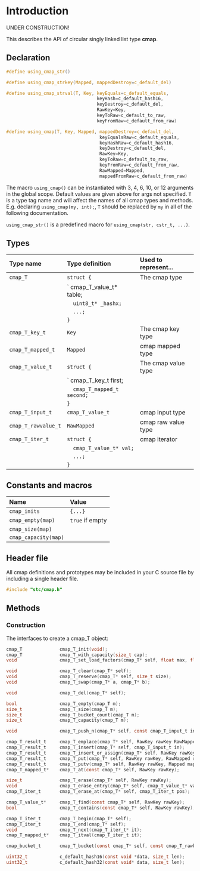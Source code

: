 # Introduction

UNDER CONSTRUCTION!

This describes the API of circular singly linked list type **cmap**.

## Declaration

```c
#define using_cmap_str()

#define using_cmap_strkey(Mapped, mappedDestroy=c_default_del)

#define using_cmap_strval(T, Key, keyEquals=c_default_equals,
                                  keyHash=c_default_hash16,
                                  keyDestroy=c_default_del,
                                  RawKey=Key,
                                  keyToRaw=c_default_to_raw,
                                  keyFromRaw=c_default_from_raw)

#define using_cmap(T, Key, Mapped, mappedDestroy=c_default_del,
                                   keyEqualsRaw=c_default_equals,
                                   keyHashRaw=c_default_hash16,
                                   keyDestroy=c_default_del,
                                   RawKey=Key,
                                   keyToRaw=c_default_to_raw,
                                   keyFromRaw=c_default_from_raw,
                                   RawMapped=Mapped,
                                   mappedFromRaw=c_default_from_raw)
```
The macro `using_cmap()` can be instantiated with 3, 4, 6, 10, or 12 arguments in the global scope.
Default values are given above for args not specified. `T` is a type tag name and
will affect the names of all cmap types and methods. E.g. declaring `using_cmap(my, int);`, `T` should
be replaced by `my` in all of the following documentation.

`using_cmap_str()` is a predefined macro for `using_cmap(str, cstr_t, ...)`.

## Types

| Type name            | Type definition                       | Used to represent...               |
|:---------------------|:--------------------------------------|:-----------------------------------|
| `cmap_T`             | `struct {`                            | The cmap type                      |
|                      | `  cmap_T_value_t* table;             |                                    |
|                      | `  uint8_t* _hashx;`                  |                                    |
|                      | `  ...;`                              |                                    |
|                      | `}`                                   |                                    |
| `cmap_T_key_t`       | `Key`                                 | The cmap key type                  |
| `cmap_T_mapped_t`    | `Mapped`                              | cmap mapped type                   |
| `cmap_T_value_t`     | `struct {`                            | The cmap value type                |
|                      | `  cmap_T_key_t first;                |                                    |
|                      | `  cmap_T_mapped_t second;`           |                                    |
|                      | `}`                                   |                                    |
| `cmap_T_input_t`     | `cmap_T_value_t`                      | cmap input type                    |
| `cmap_T_rawvalue_t`  | `RawMapped`                           | cmap raw value type                |
| `cmap_T_iter_t`      | `struct {`                            | cmap iterator                      |
|                      | `  cmap_T_value_t* val;`              |                                    |
|                      | `  ...;`                              |                                    |
|                      | `}`                                   |                                    |

## Constants and macros

| Name                       | Value            |
|:---------------------------|:-----------------|
|  `cmap_inits`              | `{...}`          |
|  `cmap_empty(map)`         | `true` if empty  |
|  `cmap_size(map)`          |                  |
|  `cmap_capacity(map)`      |                  |


## Header file

All cmap definitions and prototypes may be included in your C source file by including a single header file.

```c
#include "stc/cmap.h"
```
## Methods

### Construction

The interfaces to create a cmap_T object:
```c
cmap_T              cmap_T_init(void);
cmap_T              cmap_T_with_capacity(size_t cap);
void                cmap_T_set_load_factors(cmap_T* self, float max, float shrink);

void                cmap_T_clear(cmap_T* self);
void                cmap_T_reserve(cmap_T* self, size_t size);
void                cmap_T_swap(cmap_T* a, cmap_T* b);

void                cmap_T_del(cmap_T* self);

bool                cmap_T_empty(cmap_T m);
size_t              cmap_T_size(cmap_T m);
size_t              cmap_T_bucket_count(cmap_T m);
size_t              cmap_T_capacity(cmap_T m);

void                cmap_T_push_n(cmap_T* self, const cmap_T_input_t in[], size_t size);

cmap_T_result_t     cmap_T_emplace(cmap_T* self, RawKey rawKey RawMapped rawVal);
cmap_T_result_t     cmap_T_insert(cmap_T* self, cmap_T_input_t in);
cmap_T_result_t     cmap_T_insert_or_assign(cmap_T* self, RawKey rawKey, RawMapped rawVal);
cmap_T_result_t     cmap_T_put(cmap_T* self, RawKey rawKey, RawMapped rawVal);
cmap_T_result_t     cmap_T_putv(cmap_T* self, RawKey rawKey, Mapped mapped);
cmap_T_mapped_t*    cmap_T_at(const cmap_T* self, RawKey rawKey);

size_t              cmap_T_erase(cmap_T* self, RawKey rawKey);
void                cmap_T_erase_entry(cmap_T* self, cmap_T_value_t* val);
cmap_T_iter_t       cmap_T_erase_at(cmap_T* self, cmap_T_iter_t pos);

cmap_T_value_t*     cmap_T_find(const cmap_T* self, RawKey rawKey);
bool                cmap_T_contains(const cmap_T* self, RawKey rawKey);

cmap_T_iter_t       cmap_T_begin(cmap_T* self);
cmap_T_iter_t       cmap_T_end(cmap_T* self);
void                cmap_T_next(cmap_T_iter_t* it);
cmap_T_mapped_t*    cmap_T_itval(cmap_T_iter_t it);

cmap_bucket_t       cmap_T_bucket(const cmap_T* self, const cmap_T_rawkey_t* rawKeyPtr);

uint32_t            c_default_hash16(const void *data, size_t len);
uint32_t            c_default_hash32(const void* data, size_t len);
```
